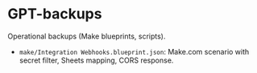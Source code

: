# GPT-backups
Operational backups (Make blueprints, scripts).  
- `make/Integration Webhooks.blueprint.json`: Make.com scenario with secret filter, Sheets mapping, CORS response.
